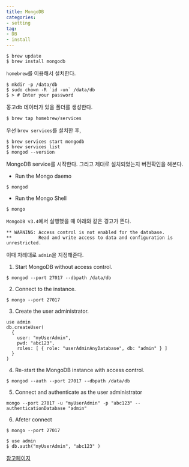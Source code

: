 ```yaml
---
title: MongoDB
categories:
- setting
tag:
- DB
- install
---
```


```
$ brew update
$ brew install mongodb
```

`homebrew`를 이용해서 설치한다.

```
$ mkdir -p /data/db
$ sudo chown -R `id -un` /data/db
$ > # Enter your password
```

몽고db 데이터가 있을 폴더를 생성한다.

```
$ brew tap homebrew/services
```

우선 `brew services`를 설치한 후,

```
$ brew services start mongodb
$ brew services list
$ mongod --version
```

MongoDB service를 시작한다. 그리고 제대로 설치되었는지 버전확인을 해본다.

- Run the Mongo daemo
```
$ mongod
```

- Run the Mongo Shell
```
$ mongo
```

`MongoDB v3.4`에서 실행했을 때 아래와 같은 경고가 뜬다.
```
** WARNING: Access control is not enabled for the database.
**          Read and write access to data and configuration is unrestricted.
```

이때 차례대로 `admin`을 지정해준다.


1) Start MongoDB without access control.
```
$ mongod --port 27017 --dbpath /data/db
```
2) Connect to the instance.
```
$ mongo --port 27017
```
3) Create the user administrator.
```
use admin
db.createUser(
  {
    user: "myUserAdmin",
    pwd: "abc123",
    roles: [ { role: "userAdminAnyDatabase", db: "admin" } ]
  }
)
```
4) Re-start the MongoDB instance with access control.
```
$ mongod --auth --port 27017 --dbpath /data/db
```

5) Connect and authenticate as the user administrator
```
mongo --port 27017 -u "myUserAdmin" -p "abc123" --authenticationDatabase "admin"
```

6) Afeter connect
```
$ mongo --port 27017

$ use admin
$ db.auth("myUserAdmin", "abc123" )
```

[참고페이지](https://docs.mongodb.com/master/tutorial/enable-authentication/)